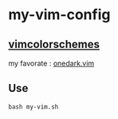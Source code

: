 # my-vim-config

## [vimcolorschemes](https://github.com/vimcolorschemes/vimcolorschemes)

my favorate : [onedark.vim](https://github.com/joshdick/onedark.vim)

## Use

`bash my-vim.sh`
